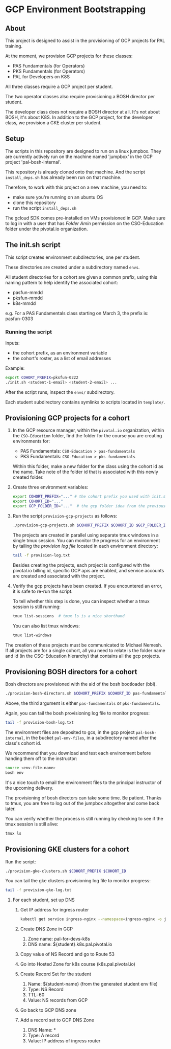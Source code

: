 
# GCP Environment Bootstrapping

## About

This project is designed to assist in the provisioning of GCP projects for PAL training.

At the moment, we provision GCP projects for these classes:

- PAS Fundamentals (for Operators)
- PKS Fundamentals (for Operators)
- PAL for Developers on K8S

All three classes require a GCP project per student.

The two operator classes also require provisioning a BOSH director per student.

The developer class does not require a BOSH director at all.  It's not about BOSH, it's about K8S.  In addition to the GCP project, for the developer class, we provision a GKE cluster per student.

## Setup

The scripts in this repository are designed to run on a  linux jumpbox.
They are currently actively run on the machine named 'jumpbox' in the GCP project 'pal-bosh-internal'.

This repository is already cloned onto that machine.
And the script `install_deps.sh` has already been run on that machine.

Therefore, to work with this project on a new machine, you need to:

- make sure you're running on an ubuntu OS
- clone this repository
- run the script `install_deps.sh`

The gcloud SDK comes pre-installed on VMs provisioned in GCP.
Make sure to log in with a user that has _Folder Amin_ permission
on the CSO-Education folder under the pivotal.io organization.

## The init.sh script

This script creates environment subdirectories, one per student.

These directories are created under a subdirectory named `envs`.

All student directories for a cohort are given a common prefix,
using this naming pattern to help identify the associated cohort:

- pasfun-mmdd
- pksfun-mmdd
- k8s-mmdd

e.g. For a PAS Fundamentals class starting on March 3, the prefix is: pasfun-0303

### Running the script

Inputs:

- the cohort prefix, as an environment variable
- the cohort's roster, as a list of email addresses

Example:

```bash
export COHORT_PREFIX=pksfun-0222
./init.sh <student-1-email> <student-2-email> ...
```

After the script runs, inspect the `envs/` subdirectory.

Each student subdirectory contains symlinks to scripts located in `template/`.

## Provisioning GCP projects for a cohort

1. In the GCP resource manager, within the `pivotal.io` organization,
   within the `CSO-Education` folder, find the folder for the course you
   are creating environments for:

   - PAS Fundamentals: `CSO-Education > pas-fundamentals`
   - PKS Fundamentals: `CSO-Education > pks-fundamentals`

   Within this folder, make a new folder for the class using the cohort
   id as the name. Take note of the folder id that is associated with
   this newly created folder.

1. Create three environment variables:

    ```bash
    export COHORT_PREFIX="..." # the cohort prefix you used with init.sh earlier
    export COHORT_ID="..."
    export GCP_FOLDER_ID="..."  # the gcp folder idea from the previous step
    ```

1. Run the script `provision-gcp-projects` as follows:

    ```bash
    ./provision-gcp-projects.sh $COHORT_PREFIX $COHORT_ID $GCP_FOLDER_ID
    ```

    The projects are created in parallel using separate tmux windows in a single tmux session.
    You can monitor the progress for an environment by tailing the _provision log file_ located
    in each environment directory:

    ```bash
    tail -f provision-log.txt
    ```

    Besides creating the projects, each project is configured with the pivotal.io
    billing id, specific GCP apis are enabled, and service accounts are created
    and associated with the project.

1. Verify the gcp projects have been created.
   If you encountered an error, it is safe to re-run the script.

   To tell whether this step is done, you can inspect whether a tmux session
   is still running:

   ```bash
   tmux list-sessions  # tmux ls is a nice shorthand
   ```

   You can also list tmux windows:

   ```bash
   tmux list-windows
   ```

The creation of these projects must be communicated to Michael Nemesh.
If all projects are for a single cohort, all you need to relate is the folder name and id
(in the CSO-Education hierarchy) that contains all the gcp projects.

## Provisioning BOSH directors for a cohort

Bosh directors are provisioned with the aid of the bosh bootloader (bbl).

```bash
./provision-bosh-directors.sh $COHORT_PREFIX $COHORT_ID pas-fundamentals|pks-fundamentals
```

Above, the third argument is either `pas-fundamentals` or `pks-fundamentals`.

Again, you can tail the bosh provisioning log file to monitor progress:

```bash
tail -f provision-bosh-log.txt
```

The environment files are deposited to gcs, in the gcp project `pal-bosh-internal`,
in the bucket `pal-env-files`, in a subdirectory named after the class's cohort id.

We recommend that you download and test each environment before handing them off to the
instructor:

```bash
source <env-file-name>
bosh env
```

It's a nice touch to email the environment files to the principal instructor
of the upcoming delivery.

The provisioning of bosh directors can take some time.
Be patient.
Thanks to tmux, you are free to log out of the jumpbox altogether and come back later.

You can verify whether the process is still running by checking to see if the tmux session is still alive:

```bash
tmux ls
```

## Provisioning GKE clusters for a cohort

Run the script:

```bash
./provision-gke-clusters.sh $COHORT_PREFIX $COHORT_ID
```

You can tail the gke clusters provisioning log file to monitor progress:

```bash
tail -f provision-gke-log.txt
```

1. For each student, set up DNS

    1. Get IP address for ingress router

        ```bash
        kubectl get service ingress-nginx --namespace=ingress-nginx -o jsonpath='{.status.loadBalancer.ingress[0].ip}'
        ```

    1. Create DNS Zone in GCP
        1. Zone name: pal-for-devs-k8s
        1. DNS name: ${student}.k8s.pal.pivotal.io
    1. Copy value of NS Record and go to Route 53
    1. Go into Hosted Zone for k8s course (k8s.pal.pivotal.io)
    1. Create Record Set for the student
        1. Name: ${student-name} (from the generated student env file)
        1. Type: NS Record
        1. TTL: 60
        1. Value: NS records from GCP
    1. Go back to GCP DNS zone
    1. Add a record set to GCP DNS Zone
        1. DNS Name: *
        1. Type: A record
        1. Value: IP address of ingress router
